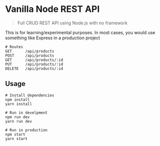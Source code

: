# Vanilla Node REST API

> Full CRUD REST API using Node.js with no framework

This is for learning/experimental purposes. In most cases, you would use something like Express in a production project



```
# Routes
GET      /api/products
POST     /api/products
GET      /api/products/:id
PUT      /api/products/:id
DELETE   /api/products/:id
```



## Usage

```
# Install dependencies
npm install
yarn install

# Run in develpment
npm run dev
yarn run dev

# Run in production
npm start
yarn start
```